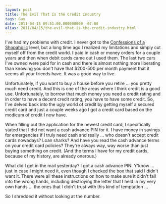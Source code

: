 ```yaml
---
layout: post
title: The Evil That Is the Credit Industry
tags: Guy
date: 2011-04-15 09:51:00.000000000 -07:00
alias: 2011/04/15/the-evil-that-is-the-credit-industry.html
---
```


I've had my problems with credit.  I never got to the [Confessions of a Shopaholic](http://www.imdb.com/title/tt1093908/) level, but a long time ago I realized my limitations and simply cut myself off from the credit world.  I paid in cash or money orders for a couple years and then when debit cards came out I used them.  The last two cars I've owned were paid for in cash and there is almost nothing more liberating than knowing you don't have that $200-500 per month payment that it seems all your friends have.  It was a good way to live.

Unfortunately, if you want to buy a house before you retire ... you pretty much need credit.  And this is one of the areas where I think credit is a good use.  Unfortunately, to borrow that much money you need a credit rating and in order to have a decent credit rating, you have to have some credit.  So, I've delved back into the ugly world of credit by getting myself a secured credit card and just a couple weeks ago I got a credit card based on the modicum of credit I now have.

When filling out the application for the newest credit card, I specifically stated that I did not want a cash advance PIN for it.  I have money in savings for emergencies if I truly need cash and really ... who doesn't accept credit cards nowadays?  Loan sharks?  And have you read the cash advance terms on your credit card policies?  They're always way, way worse than just buying something on credit.  (And the terms I have for my credit cards, because of my history, are already onerous.)

What did I get in the mail yesterday?  I got a cash advance PIN.  Y'know ... just in case I might need it, even though I checked the box that said I didn't want it.  There were all these instructions on how to make sure it didn't fall into the wrong hands, including destroying the letter that I held in my very own hands ... the ones that I didn't trust with this kind of temptation ...

So I shredded it without looking at the number.
